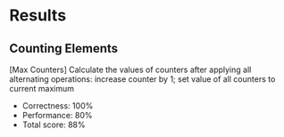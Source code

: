 # Results

## Counting Elements

[Max Counters]
Calculate the values of counters after applying all alternating operations: increase counter by 1; set value of all counters to current maximum

 - Correctness: 100%
 - Performance: 80%
 - Total score: 88%